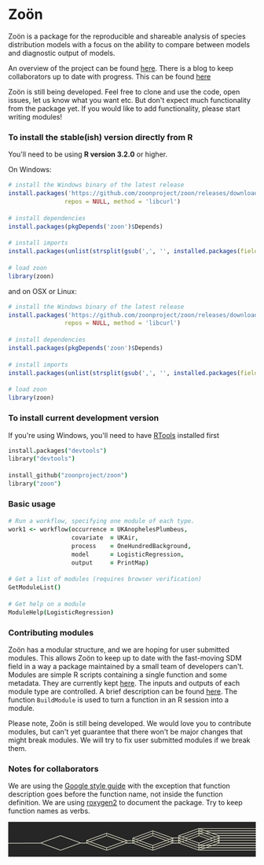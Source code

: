 # Zoön

Zoön is a package for the reproducible and shareable analysis of species distribution models with a focus on the ability to compare between models and diagnostic output of models.

An overview of the project can be found [here](http://www.2020science.net/research/species-distribution-modelling).
There is a blog to keep collaborators up to date with progress. This can be found [here](http://zoonproject.wordpress.com)

Zoön is still being developed. Feel free to clone and use the code, open issues, let us know what you want etc. But don't expect much functionality from the package yet. If you would like to add functionality, please start writing modules!

### To install the stable(ish) version directly from R

You'll need to be using **R version 3.2.0** or higher.

On Windows:

```r
# install the Windows binary of the latest release
install.packages('https://github.com/zoonproject/zoon/releases/download/0.3.1/zoon_0.3.1.zip',
                repos = NULL, method = 'libcurl')

# install dependencies
install.packages(pkgDepends('zoon')$Depends)

# install imports
install.packages(unlist(strsplit(gsub(',', '', installed.packages(fields = c('imports'))['zoon','Imports']), '\n'))[-1])

# load zoon
library(zoon)
```

and on OSX or Linux:

```r
# install the Windows binary of the latest release
install.packages('https://github.com/zoonproject/zoon/releases/download/0.3.1/zoon_0.3.1.tar.gz',
                repos = NULL, method = 'libcurl')

# install dependencies
install.packages(pkgDepends('zoon')$Depends)

# install imports
install.packages(unlist(strsplit(gsub(',', '', installed.packages(fields = c('imports'))['zoon','Imports']), '\n'))[-1])

# load zoon
library(zoon)
```



### To install current development version

If you're using Windows, you'll need to have [RTools](https://cran.r-project.org/bin/windows/Rtools/) installed first

```coffee
install.packages("devtools")
library("devtools")

install_github("zoonproject/zoon")
library("zoon")
```

### Basic usage

```coffee
# Run a workflow, specifying one module of each type.
work1 <- workflow(occurrence = UKAnophelesPlumbeus,
                  covariate  = UKAir,
                  process    = OneHundredBackground,
                  model      = LogisticRegression,
                  output     = PrintMap)

# Get a list of modules (requires browser verification)
GetModuleList()

# Get help on a module
ModuleHelp(LogisticRegression)
```


### Contributing modules

Zoön has a modular structure, and we are hoping for user submitted modules. This allows Zoön to keep up to date with the fast-moving SDM field in a way a package maintained by a small team of developers can't. Modules are simple R scripts containing a single function and some metadata. They are currently kept [here](https://github.com/zoonproject/modules). The inputs and outputs of each module type are controlled. A brief description can be found [here](https://github.com/zoonproject/zoon/blob/master/vignettes/Module_IO_for_devs.Rmd). The function `BuildModule` is used to turn a function in an R session into a module. 

Please note, Zoön is still being developed. We would love you to contribute modules, but can't yet guarantee that there won't be major changes that might break modules. We will try to fix user submitted modules if we break them. 


### Notes for collaborators

We are using the [Google style guide](https://google-styleguide.googlecode.com/svn/trunk/Rguide.xml) with the exception that function description goes before the function name, not inside the function definition. We are using [roxygen2](http://cran.r-project.org/web/packages/roxygen2/vignettes/roxygen2.html) to document the package. Try to keep function names as verbs.


![Zoon banner](https://github.com/zoonproject/blog/blob/master/zoon.jpg)
